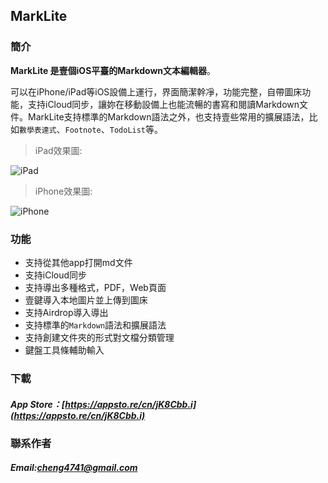## MarkLite

### 簡介

**MarkLite 是壹個iOS平臺的Markdown文本編輯器**。

可以在iPhone/iPad等iOS設備上運行，界面簡潔幹凈，功能完整，自帶圖床功能，支持iCloud同步，讓妳在移動設備上也能流暢的書寫和閱讀Markdown文件。MarkLite支持標準的Markdown語法之外，也支持壹些常用的擴展語法，比如`數學表達式`、`Footnote`、`TodoList`等。

>iPad效果圖:

![iPad](http://i1.piimg.com/567954/3019d224e9eb4962.png)
>iPhone效果圖:

![iPhone](http://i1.piimg.com/567954/7acab8403575e5e7.png)

### 功能

* 支持從其他app打開md文件
* 支持iCloud同步
* 支持導出多種格式，PDF，Web頁面
* 壹鍵導入本地圖片並上傳到圖床
* 支持Airdrop導入導出
* 支持標準的`Markdown`語法和擴展語法
* 支持創建文件夾的形式對文檔分類管理
* 鍵盤工具條輔助輸入

### 下載
##### App Store：[https://appsto.re/cn/jK8Cbb.i](https://appsto.re/cn/jK8Cbb.i)

### 聯系作者
##### Email:[cheng4741@gmail.com](cheng4741@gmail.com)
